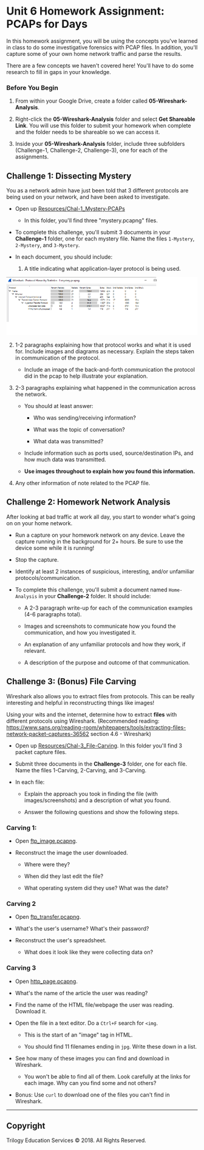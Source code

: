 # Unit 6 Homework Assignment: PCAPs for Days

In this homework assignment, you will be using the concepts you've learned in class to do some investigative forensics with PCAP files. In addition, you'll capture some of your own home network traffic and parse the results.

There are a few concepts we haven't covered here! You'll have to do some research to fill in gaps in your knowledge.

### Before You Begin

1. From within your Google Drive, create a folder called **05-Wireshark-Analysis**.

2. Right-click the **05-Wireshark-Analysis** folder and select **Get Shareable Link**. You will use this folder to submit your homework when complete and the folder needs to be shareable so we can access it.

3. Inside your **05-Wireshark-Analysis** folder, include three subfolders (Challenge-1, Challenge-2, Challenge-3), one for each of the assignments.

## Challenge 1: Dissecting Mystery

You as a network admin have just been told that 3 different protocols are being used on your network, and have been asked to investigate.

- Open up [Resources/Chal-1_Mystery-PCAPs](Resources/Chal-1_Mystery-PCAPs)

  - In this folder, you'll find three "mystery.pcapng" files.

- To complete this challenge, you'll submit 3 documents in your **Challenge-1** folder, one for each mystery file. Name the files `1-Mystery`, `2-Mystery`, and `3-Mystery`.

- In each document, you should include:

  1. A title indicating what application-layer protocol is being used.
  
![protocol-1-Mystery](Challenge-1/work-1-mystery/protocol-1-mystery.png)

  2. 1-2 paragraphs explaining how that protocol works and what it is used for. Include images and diagrams as necessary. Explain the steps taken in communication of the protocol.

     - Include an image of the back-and-forth communication the protocol did in the pcap to help illustrate your explanation.

  3. 2-3 paragraphs explaining what happened in the communication across the network.

     - You should at least answer:

       - Who was sending/receiving information?

       - What was the topic of conversation?

       - What data was transmitted?

     - Include information such as ports used, source/destination IPs, and how much data was transmitted.

     - **Use images throughout to explain how you found this information.**

  4. Any other information of note related to the PCAP file.

## Challenge 2: Homework Network Analysis

After looking at bad traffic at work all day, you start to wonder what's going on on your home network.

- Run a capture on your homework network on any device. Leave the capture running in the background for 2+ hours. Be sure to use the device some while it is running!

- Stop the capture.

- Identify at least 2 instances of suspicious, interesting, and/or unfamiliar protocols/communication.

- To complete this challenge, you'll submit a document named `Home-Analysis` in your **Challenge-2** folder. It should include:

  - A 2-3 paragraph write-up for each of the communication examples (4-6 paragraphs total).

  - Images and screenshots to communicate how you found the communication, and how you investigated it.

  - An explanation of any unfamiliar protocols and how they work, if relevant.

  - A description of the purpose and outcome of that communication.

## Challenge 3: (Bonus) File Carving

Wireshark also allows you to extract files from protocols. This can be really interesting and helpful in reconstructing things like images!

Using your wits and the internet, determine how to extract **files** with different protocols using Wireshark. (Recommended reading: <https://www.sans.org/reading-room/whitepapers/tools/extracting-files-network-packet-captures-36562> section 4.6 - Wireshark)

- Open up [Resources/Chal-3_File-Carving](Resources/Chal-3_File-Carving). In this folder you'll find 3 packet capture files.

- Submit three documents in the **Challenge-3** folder, one for each file. Name the files 1-Carving, 2-Carving, and 3-Carving.

- In each file:

  - Explain the approach you took in finding the file (with images/screenshots) and a description of what you found.

  - Answer the following questions and show the following steps.

### Carving 1:

- Open [ftp_image.pcapng](Resources/Chal-3_File-Carving/ftp_image.pcapng).

- Reconstruct the image the user downloaded.

  - Where were they?

  - When did they last edit the file?

  - What operating system did they use? What was the date?

### Carving 2

- Open [ftp_transfer.pcapng](Resources/Chal-3_File-Carving/ftp_transfer.pcapng).

- What's the user's username? What's their password?

- Reconstruct the user's spreadsheet.

  - What does it look like they were collecting data on?

### Carving 3

- Open [http_page.pcapng](Resources/Chal-3_File-Carving/http_page.pcapng).

- What's the name of the article the user was reading?

- Find the name of the HTML file/webpage the user was reading. Download it.

- Open the file in a text editor. Do a `Ctrl+F` search for `<img`.

  - This is the start of an "image" tag in HTML.

  - You should find 11 filenames ending in `jpg`. Write these down in a list.

- See how many of these images you can find and download in Wireshark.

  - You won't be able to find all of them. Look carefully at the links for each image. Why can you find some and not others?

- Bonus: Use `curl` to download one of the files you can't find in Wireshark.

-----

## Copyright

Trilogy Education Services © 2018. All Rights Reserved.
